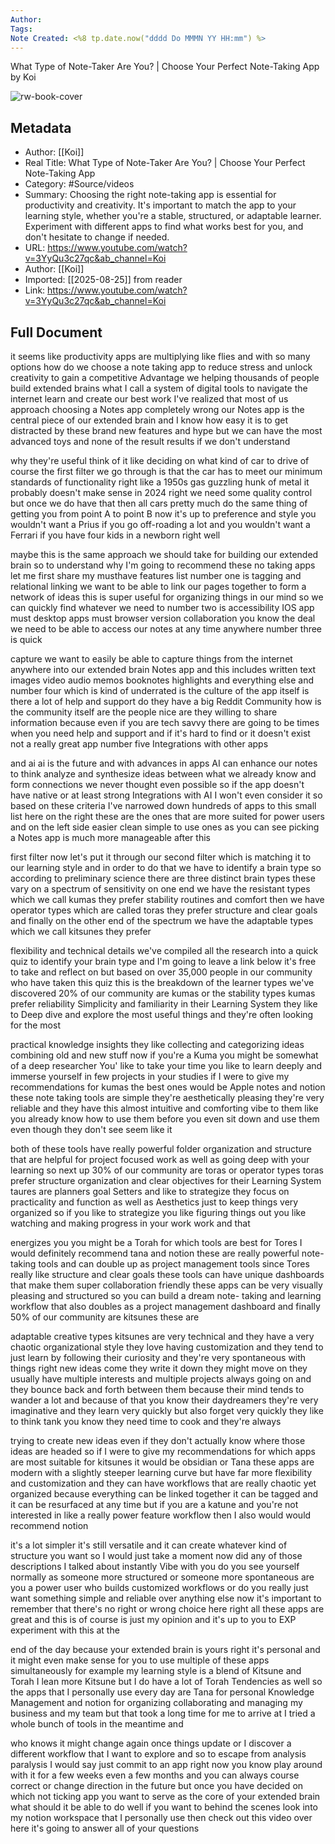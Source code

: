 ```yaml
---
Author: 
Tags:
Note Created: <%8 tp.date.now("dddd Do MMMN YY HH:mm") %>
---
```

What Type of Note-Taker Are You? | Choose Your Perfect Note-Taking App by Koi

![rw-book-cover](https://i.ytimg.com/vi/3YyQu3c27qc/maxresdefault.jpg)

## Metadata
- Author: [[Koi]]
- Real Title: What Type of Note-Taker Are You? | Choose Your Perfect Note-Taking App
- Category: #Source/videos
- Summary: Choosing the right note-taking app is essential for productivity and creativity. It's important to match the app to your learning style, whether you're a stable, structured, or adaptable learner. Experiment with different apps to find what works best for you, and don't hesitate to change if needed.
- URL: https://www.youtube.com/watch?v=3YyQu3c27qc&ab_channel=Koi
- Author: [[Koi]]
- Imported: [[2025-08-25]] from reader
- Link: https://www.youtube.com/watch?v=3YyQu3c27qc&ab_channel=Koi

## Full Document
it seems like productivity apps are multiplying like flies and with so many options how do we choose a note taking app to reduce stress and unlock creativity to gain a competitive Advantage we helping thousands of people build extended brains what I call a system of digital tools to navigate the internet learn and create our best work I've realized that most of us approach choosing a Notes app completely wrong our Notes app is the central piece of our extended brain and I know how easy it is to get distracted by these brand new features and hype but we can have the most advanced toys and none of the result results if we don't understand 

why they're useful think of it like deciding on what kind of car to drive of course the first filter we go through is that the car has to meet our minimum standards of functionality right like a 1950s gas guzzling hunk of metal it probably doesn't make sense in 2024 right we need some quality control but once we do have that then all cars pretty much do the same thing of getting you from point A to point B now it's up to preference and style you wouldn't want a Prius if you go off-roading a lot and you wouldn't want a Ferrari if you have four kids in a newborn right well 

maybe this is the same approach we should take for building our extended brain so to understand why I'm going to recommend these no taking apps let me first share my musthave features list number one is tagging and relational linking we want to be able to link our pages together to form a network of ideas this is super useful for organizing things in our mind so we can quickly find whatever we need to number two is accessibility IOS app must desktop apps must browser version collaboration you know the deal we need to be able to access our notes at any time anywhere number three is quick 

capture we want to easily be able to capture things from the internet anywhere into our extended brain Notes app and this includes written text images video audio memos booknotes highlights and everything else and number four which is kind of underrated is the culture of the app itself is there a lot of help and support do they have a big Reddit Community how is the community itself are the people nice are they willing to share information because even if you are tech savvy there are going to be times when you need help and support and if it's hard to find or it doesn't exist not a really great app number five Integrations with other apps 

and ai ai is the future and with advances in apps AI can enhance our notes to think analyze and synthesize ideas between what we already know and form connections we never thought even possible so if the app doesn't have native or at least strong Integrations with AI I won't even consider it so based on these criteria I've narrowed down hundreds of apps to this small list here on the right these are the ones that are more suited for power users and on the left side easier clean simple to use ones as you can see picking a Notes app is much more manageable after this 

first filter now let's put it through our second filter which is matching it to our learning style and in order to do that we have to identify a brain type so according to preliminary science there are three distinct brain types these vary on a spectrum of sensitivity on one end we have the resistant types which we call kumas they prefer stability routines and comfort then we have operator types which are called toras they prefer structure and clear goals and finally on the other end of the spectrum we have the adaptable types which we call kitsunes they prefer 

flexibility and technical details we've compiled all the research into a quick quiz to identify your brain type and I'm going to leave a link below it's free to take and reflect on but based on over 35,000 people in our community who have taken this quiz this is the breakdown of the learner types we've discovered 20% of our community are kumas or the stability types kumas prefer reliability Simplicity and familiarity in their Learning System they like to Deep dive and explore the most useful things and they're often looking for the most 

practical knowledge insights they like collecting and categorizing ideas combining old and new stuff now if you're a Kuma you might be somewhat of a deep researcher You' like to take your time you like to learn deeply and immerse yourself in few projects in your studies if I were to give my recommendations for kumas the best ones would be Apple notes and notion these note taking tools are simple they're aesthetically pleasing they're very reliable and they have this almost intuitive and comforting vibe to them like you already know how to use them before you even sit down and use them even though they don't see seem like it 

both of these tools have really powerful folder organization and structure that are helpful for project focused work as well as going deep with your learning so next up 30% of our community are toras or operator types toras prefer structure organization and clear objectives for their Learning System taures are planners goal Setters and like to strategize they focus on practicality and function as well as Aesthetics just to keep things very organized so if you like to strategize you like figuring things out you like watching and making progress in your work work and that 

energizes you you might be a Torah for which tools are best for Tores I would definitely recommend tana and notion these are really powerful note-taking tools and can double up as project management tools since Tores really like structure and clear goals these tools can have unique dashboards that make them super collaboration friendly these apps can be very visually pleasing and structured so you can build a dream note- taking and learning workflow that also doubles as a project management dashboard and finally 50% of our community are kitsunes these are 

adaptable creative types kitsunes are very technical and they have a very chaotic organizational style they love having customization and they tend to just learn by following their curiosity and they're very spontaneous with things right new ideas come they write it down they might move on they usually have multiple interests and multiple projects always going on and they bounce back and forth between them because their mind tends to wander a lot and because of that you know their daydreamers they're very imaginative and they learn very quickly but also forget very quickly they like to think tank you know they need time to cook and they're always 

trying to create new ideas even if they don't actually know where those ideas are headed so if I were to give my recommendations for which apps are most suitable for kitsunes it would be obsidian or Tana these apps are modern with a slightly steeper learning curve but have far more flexibility and customization and they can have workflows that are really chaotic yet organized because everything can be linked together it can be tagged and it can be resurfaced at any time but if you are a katune and you're not interested in like a really power feature workflow then I also would would recommend notion 

it's a lot simpler it's still versatile and it can create whatever kind of structure you want so I would just take a moment now did any of those descriptions I talked about instantly Vibe with you do you see yourself normally as someone more structured or someone more spontaneous are you a power user who builds customized workflows or do you really just want something simple and reliable over anything else now it's important to remember that there's no right or wrong choice here right all these apps are great and this is of course is just my opinion and it's up to you to EXP experiment with this at the 

end of the day because your extended brain is yours right it's personal and it might even make sense for you to use multiple of these apps simultaneously for example my learning style is a blend of Kitsune and Torah I lean more Kitsune but I do have a lot of Torah Tendencies as well so the apps that I personally use every day are Tana for personal Knowledge Management and notion for organizing collaborating and managing my business and my team but that took a long time for me to arrive at I tried a whole bunch of tools in the meantime and 

who knows it might change again once things update or I discover a different workflow that I want to explore and so to escape from analysis paralysis I would say just commit to an app right now you know play around with it for a few weeks even a few months and you can always course correct or change direction in the future but once you have decided on which not ticking app you want to serve as the core of your extended brain what should it be able to do well if you want to behind the scenes look into my notion workspace that I personally use then check out this video over here it's going to answer all of your questions
